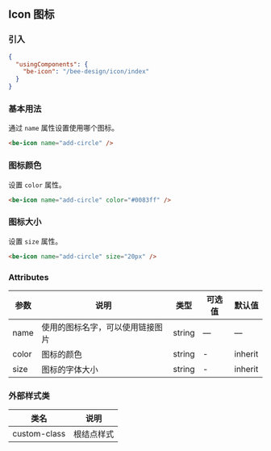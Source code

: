 ## Icon 图标

### 引入

```json
{
  "usingComponents": {
    "be-icon": "/bee-design/icon/index"
  }
}
```

### 基本用法

通过 `name` 属性设置使用哪个图标。

```html
<be-icon name="add-circle" />
```

### 图标颜色

设置 `color` 属性。

```html
<be-icon name="add-circle" color="#0083ff" />
```

### 图标大小

设置 `size` 属性。

```html
<be-icon name="add-circle" size="20px" />
```

### Attributes
| 参数      | 说明                                 | 类型      | 可选值       | 默认值   |
|---------- |------------------------------------ |---------- |------------- |-------- |
|name      |	使用的图标名字，可以使用链接图片   |	string    |	—           |	—       |
|color	    | 图标的颜色                      |	string    |	-         |	inherit |
|size      | 图标的字体大小                   | string | -       | inherit |

### 外部样式类

| 类名     | 说明                |
|---------|---------------------|
| custom-class | 根结点样式 |